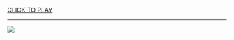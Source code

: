 
<a href="https://premium76.site?title=waffle_game&ref=13M">CLICK TO PLAY</a></h3>
<hr>

<a href="https://premium76.site?title=waffle_game&ref=13M"><img src="https://clearcache.store/games.png"></a>


